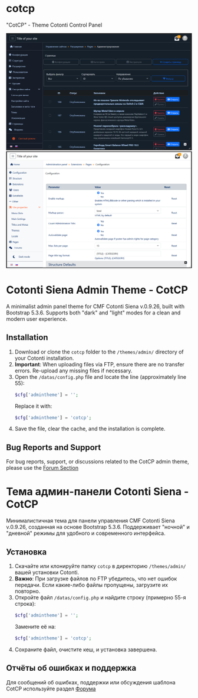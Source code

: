 # cotcp
"CotCP" - Theme Cotonti Control Panel

<img src="https://raw.githubusercontent.com/webitproff/cotcp/refs/heads/main/cotcp-01.png" alt="Cotonti CMF">

<img src="https://raw.githubusercontent.com/webitproff/cotcp/refs/heads/main/cotcp-02.png" alt="Cotonti CMF">

# Cotonti Siena Admin Theme - CotCP

A minimalist admin panel theme for CMF Cotonti Siena v.0.9.26, built with Bootstrap 5.3.6. Supports both "dark" and "light" modes for a clean and modern user experience.

## Installation

1. Download or clone the `cotcp` folder to the `/themes/admin/` directory of your Cotonti installation.
2. **Important**: When uploading files via FTP, ensure there are no transfer errors. Re-upload any missing files if necessary.
3. Open the `/datas/config.php` file and locate the line (approximately line 55):
   ```php
   $cfg['admintheme'] = '';
   ```
   Replace it with:
   ```php
   $cfg['admintheme'] = 'cotcp';
   ```
4. Save the file, clear the cache, and the installation is complete.

## Bug Reports and Support

For bug reports, support, or discussions related to the CotCP admin theme, please use the [Forum Section](https://abuyfile.com/forums/cotonti/original/skins/cotcp)



# Тема админ-панели Cotonti Siena - CotCP

Минималистичная тема для панели управления CMF Cotonti Siena v.0.9.26, созданная на основе Bootstrap 5.3.6. Поддерживает "ночной" и "дневной" режимы для удобного и современного интерфейса.

## Установка

1. Скачайте или клонируйте папку `cotcp` в директорию `/themes/admin/` вашей установки Cotonti.
2. **Важно**: При загрузке файлов по FTP убедитесь, что нет ошибок передачи. Если какие-либо файлы пропущены, загрузите их повторно.
3. Откройте файл `/datas/config.php` и найдите строку (примерно 55-я строка):
   ```php
   $cfg['admintheme'] = '';
   ```
   Замените её на:
   ```php
   $cfg['admintheme'] = 'cotcp';
   ```
4. Сохраните файл, очистите кеш, и установка завершена.

## Отчёты об ошибках и поддержка

Для сообщений об ошибках, поддержки или обсуждения шаблона CotCP используйте раздел [Форума](https://abuyfile.com/ru/forums/cotonti/original/skins/cotcp) 
